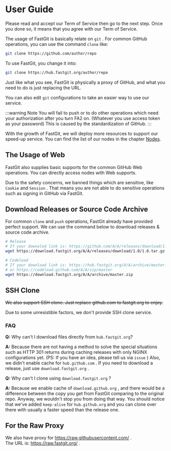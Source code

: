 # User Guide

Please read and accept our Term of Service then go to the next step. Once you done so, it means that you agree with our Term of Service.

The usage of FastGit is basically relate on `git` . For common GitHub operations, you can use the command `clone` like:

```bash
git clone https://github.com/author/repo
```

To use FastGit, you change it into:

```bash
git clone https://hub.fastgit.org/author/repo
```

Just like what you see, FastGit is physically a proxy of GitHub, and what you need to do is just replacing the URL.

You can also edit `git` configurations to take an easier way to use our service.

:::warning Note
You will fail to push or to do other operations which need your authorization after you turn FA2 on. (Whatever you use access token as your password) This is caused by the standardization of GitHub.
:::

With the growth of FastGit, we will deploy more resources to support our speed-up service. You can find the list of our nodes in the chapter [Nodes](../en-us/node.html).

## The Usage of Web

FastGit also supplies basic supports for the common GitHub Web operations. You can directly access nodes with Web supports.

Due to the safety concerns, we banned things which are sensitive, like `Cookie` and `Session` . That means you are not able to do sensitive operations such as signing in GitHub via FastGit.

## Download Releases or Source Code Archive

For common `clone` and `push` operations, FastGit already have provided perfect support. We can use the command below to download releases & source code archive.

```bash
# Release
# If your downalod link is: https://github.com/A/A/releases/download/1.0/1.0.tar.gz , then you use:
wget https://download.fastgit.org/A/A/releases/download/1.0/1.0.tar.gz

# Codeload
# If your download link is: https://hub.fastgit.org/A/A/archive/master.zip
# or https://codeload.github.com/A/A/zip/master
wget https://download.fastgit.org/A/A/archive/master.zip
```

## SSH Clone

~~We also support SSH clone. Just replace github.com to fastgit.org to enjoy.~~

Due to some unresistible factors, we don't provide SSH clone service.

### FAQ

**Q:** Why can't I download files directly from `hub.fastgit.org`?

**A:** Because there are not having a method to solve the special situations such as HTTP 301 returns during caching releases with only NGINX configurations yet. (PS: If you have an idea, please tell us via `issue` ) Also, we didn't enable cache for `hub.github.com` . If you need to download a release, just use `download.fastgit.org` .

**Q:** Why can't I clone using `download.fastgit.org` ?

**A:** Because we enable cache of `download.github.org` , and there would be a difference between the copy you get from FastGit comparing to the original repo. Anyway, we wouldn't stop you from doing that way. You should notice that we've added `keep-alive` for `hub.github.org` and you can clone over there with usually a faster speed than the release one.

## For the Raw Proxy

We also have proxy for <https://raw.githubusercontent.com/> .  
The URL is: <https://raw.fastgit.org/> .
